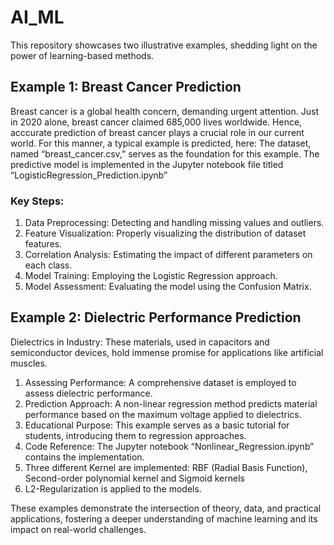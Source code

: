 # AI_ML

This repository showcases two illustrative examples, shedding light on the power of learning-based methods.

## Example 1: Breast Cancer Prediction
Breast cancer is a global health concern, demanding urgent attention. Just in 2020 alone, breast cancer claimed 685,000 lives worldwide. Hence, acccurate prediction of breast cancer plays a crucial role in our current world. 
For this manner, a typical example is predicted, here:
The dataset, named “breast_cancer.csv,” serves as the foundation for this example.
The predictive model is implemented in the Jupyter notebook file titled “LogisticRegression_Prediction.ipynb”
### Key Steps:
 1. Data Preprocessing: Detecting and handling missing values and outliers.
 2. Feature Visualization: Properly visualizing the distribution of dataset features.
 3. Correlation Analysis: Estimating the impact of different parameters on each class.
 4. Model Training: Employing the Logistic Regression approach.
 5. Model Assessment: Evaluating the model using the Confusion Matrix.

## Example 2: Dielectric Performance Prediction

Dielectrics in Industry: These materials, used in capacitors and semiconductor devices, hold immense promise for applications like artificial muscles.
 1. Assessing Performance: A comprehensive dataset is employed to assess dielectric performance.
 2. Prediction Approach: A non-linear regression method predicts material performance based on the maximum voltage applied to dielectrics.
 3. Educational Purpose: This example serves as a basic tutorial for students, introducing them to regression approaches.
 4. Code Reference: The Jupyter notebook “Nonlinear_Regression.ipynb” contains the implementation.
 5. Three different Kernel are implemented: RBF (Radial Basis Function), Second-order polynomial kernel and Sigmoid kernels
 6. L2-Regularization is applied to the models.


These examples demonstrate the intersection of theory, data, and practical applications, fostering a deeper understanding of machine learning and its impact on real-world challenges.
